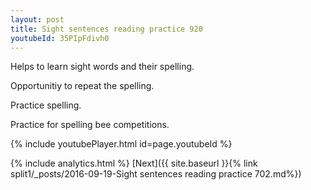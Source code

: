 ```yaml
---
layout: post
title: Sight sentences reading practice 920
youtubeId: 35PIpFdivh0
---
```

 
 
Helps to learn sight words and their spelling.

Opportunitiy to repeat the spelling. 

Practice spelling. 
 
Practice for spelling bee competitions. 
 
{% include youtubePlayer.html id=page.youtubeId %}
 
 
{% include analytics.html %} 
[Next]({{ site.baseurl }}{% link  split1/_posts/2016-09-19-Sight sentences reading practice 702.md%})
 
